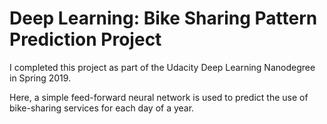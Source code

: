 # Deep Learning: Bike Sharing Pattern Prediction Project

I completed this project as part of the Udacity Deep Learning Nanodegree in Spring 2019.

Here, a simple feed-forward neural network is used to predict the use of bike-sharing services for each day of a year.
